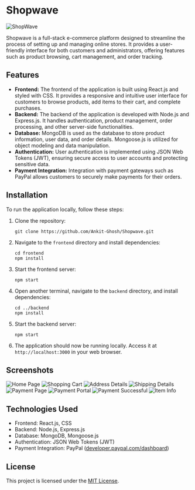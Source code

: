 

# Shopwave

![ShopWave](https://github.com/Ankit-Ghosh/Shopwave/assets/114979946/17ffec24-e5ed-4ce7-9530-63ae27478768)

Shopwave is a full-stack e-commerce platform designed to streamline the process of setting up and managing online stores. It provides a user-friendly interface for both customers and administrators, offering features such as product browsing, cart management, and order tracking.

## Features

- **Frontend:** The frontend of the application is built using React.js and styled with CSS. It provides a responsive and intuitive user interface for customers to browse products, add items to their cart, and complete purchases.
- **Backend:** The backend of the application is developed with Node.js and Express.js. It handles authentication, product management, order processing, and other server-side functionalities.
- **Database:** MongoDB is used as the database to store product information, user data, and order details. Mongoose.js is utilized for object modeling and data manipulation.
- **Authentication:** User authentication is implemented using JSON Web Tokens (JWT), ensuring secure access to user accounts and protecting sensitive data.
- **Payment Integration:** Integration with payment gateways such as PayPal allows customers to securely make payments for their orders.

## Installation

To run the application locally, follow these steps:

1. Clone the repository:

   ```
   git clone https://github.com/Ankit-Ghosh/Shopwave.git
   ```

2. Navigate to the `frontend` directory and install dependencies:

   ```
   cd frontend
   npm install
   ```

3. Start the frontend server:

   ```
   npm start
   ```

4. Open another terminal, navigate to the `backend` directory, and install dependencies:

   ```
   cd ../backend
   npm install
   ```

5. Start the backend server:

   ```
   npm start
   ```

6. The application should now be running locally. Access it at `http://localhost:3000` in your web browser.

## Screenshots

![Home Page](https://github.com/Ankit-Ghosh/Shopwave/assets/114979946/a67d6e02-5473-4895-9623-187eb715c77e)
![Shopping Cart](https://github.com/Ankit-Ghosh/Shopwave/assets/114979946/89d0be4b-00a4-4aca-9f73-2c9464496e83)
![Address Details](https://github.com/Ankit-Ghosh/Shopwave/assets/114979946/a00761d2-6b1c-4885-8c27-82d291e70d20)
![Shipping Details](https://github.com/Ankit-Ghosh/Shopwave/assets/114979946/efb13549-5541-4bd1-a44c-e69dee15bb99)
![Payment Page](https://github.com/Ankit-Ghosh/Shopwave/assets/114979946/67fa56b4-0c16-4b9d-8e12-9886168a7e46)
![Payment Portal](https://github.com/Ankit-Ghosh/Shopwave/assets/114979946/4c9add9e-b769-42be-beed-b868e686cb62)
![Payment Successful](https://github.com/Ankit-Ghosh/Shopwave/assets/114979946/8b13f7ea-1a8f-459d-a677-82408d9ef275)
![Item Info](https://github.com/Ankit-Ghosh/Shopwave/assets/114979946/1f56fcd0-094e-4c7d-a257-739d72fd714d)

## Technologies Used

- Frontend: React.js, CSS
- Backend: Node.js, Express.js
- Database: MongoDB, Mongoose.js
- Authentication: JSON Web Tokens (JWT)
- Payment Integration: PayPal ([developer.paypal.com/dashboard](https://developer.paypal.com/dashboard))

## License

This project is licensed under the [MIT License](LICENSE).

